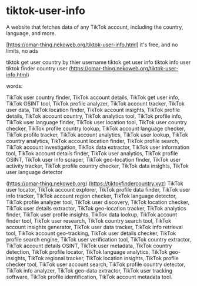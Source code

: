 # tiktok-user-info
A website that fetches data of any TikTok account, including the country, language, and more.

[https://omar-thing.nekoweb.org/tiktok-user-info.html] it's free, and no limits, no ads

tiktok get user country by thier username
tiktok get user info
tiktok info user
tiktok finder country user (https://omar-thing.nekoweb.org/tiktok-user-info.html)



words:


TikTok user country finder, TikTok account details, TikTok get user info, TikTok OSINT tool, TikTok profile analyzer, TikTok account tracker, TikTok user data, TikTok location finder, TikTok account insights, TikTok profile details, TikTok account country, TikTok analytics tool, TikTok profile info, TikTok user language finder, TikTok user location tool, TikTok user country checker, TikTok profile country lookup, TikTok account language checker, TikTok profile tracker, TikTok account analytics, TikTok user lookup, TikTok country analytics, TikTok account location finder, TikTok profile search, TikTok account investigation, TikTok data extractor, TikTok user information tool, TikTok account details finder, TikTok user analytics, TikTok profile OSINT, TikTok user info scraper, TikTok geo-location finder, TikTok user activity tracker, TikTok profile country checker, TikTok data insights, TikTok user language detector


(https://omar-thing.nekoweb.org)
(https://tiktokfindercountry.xyz)
TikTok user locator, TikTok account explorer, TikTok profile data finder, TikTok user info tracker, TikTok account region checker, TikTok language detector, TikTok profile analyzer tool, TikTok user discovery, TikTok location checker, TikTok user details extractor, TikTok geo-location tracker, TikTok analytics finder, TikTok user profile insights, TikTok data lookup, TikTok account finder tool, TikTok user research, TikTok country search tool, TikTok account insights generator, TikTok user data tracker, TikTok info retrieval tool, TikTok account geo-tracking, TikTok user details checker, TikTok profile search engine, TikTok user verification tool, TikTok country extractor, TikTok account details OSINT, TikTok user metadata, TikTok country detection, TikTok profile locator, TikTok language analytics, TikTok geo-insights, TikTok regional tracker, TikTok location insights, TikTok profile checker tool, TikTok user account search, TikTok profile country detector, TikTok info analyzer, TikTok geo-data extractor, TikTok user tracking software, TikTok profile identification, TikTok account metadata tool.
